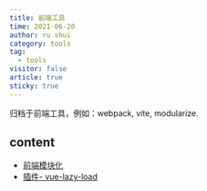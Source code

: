 ```yaml
---
title: 前端工具
time: 2021-06-20
author: ru shui
category: tools
tag:
  - tools
visitor: false
article: true
sticky: true
---
```


归档于前端工具，例如：webpack, vite, modularize.

## content

- [ 前端模块化 ](./1-modularize.md)
- [ 插件- vue-lazy-load](2_1-plugin-vue-lazyload.md)

